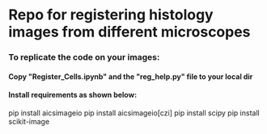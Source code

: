 # Repo for registering histology images from different microscopes

### To replicate the code on your images:
#### Copy "Register_Cells.ipynb" and the "reg_help.py" file to your local dir
#### Install requirements as shown below:
pip install aicsimageio
pip install aicsimageio[czi]
pip install scipy
pip install scikit-image
